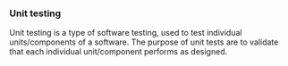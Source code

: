 ### Unit testing

Unit testing is a type of software testing, used to test individual units/components of a software.
The purpose of unit tests are to validate that each individual unit/component performs as designed.
